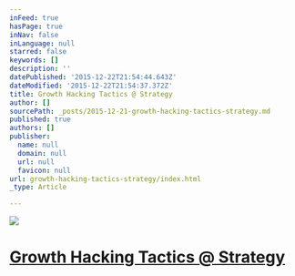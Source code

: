 ```yaml
---
inFeed: true
hasPage: true
inNav: false
inLanguage: null
starred: false
keywords: []
description: ''
datePublished: '2015-12-22T21:54:44.643Z'
dateModified: '2015-12-22T21:54:37.372Z'
title: Growth Hacking Tactics @ Strategy
author: []
sourcePath: _posts/2015-12-21-growth-hacking-tactics-strategy.md
published: true
authors: []
publisher:
  name: null
  domain: null
  url: null
  favicon: null
url: growth-hacking-tactics-strategy/index.html
_type: Article

---
```

![](https://s3-us-west-2.amazonaws.com/the-grid-img/p/cb4224910213e1d9e9911bdffbf27f71e4b7deea.jpg)

# [Growth Hacking Tactics @ Strategy][0]

[0]: http://www.heavybit.com/library/video/2013-03-19-ivan-kirigin